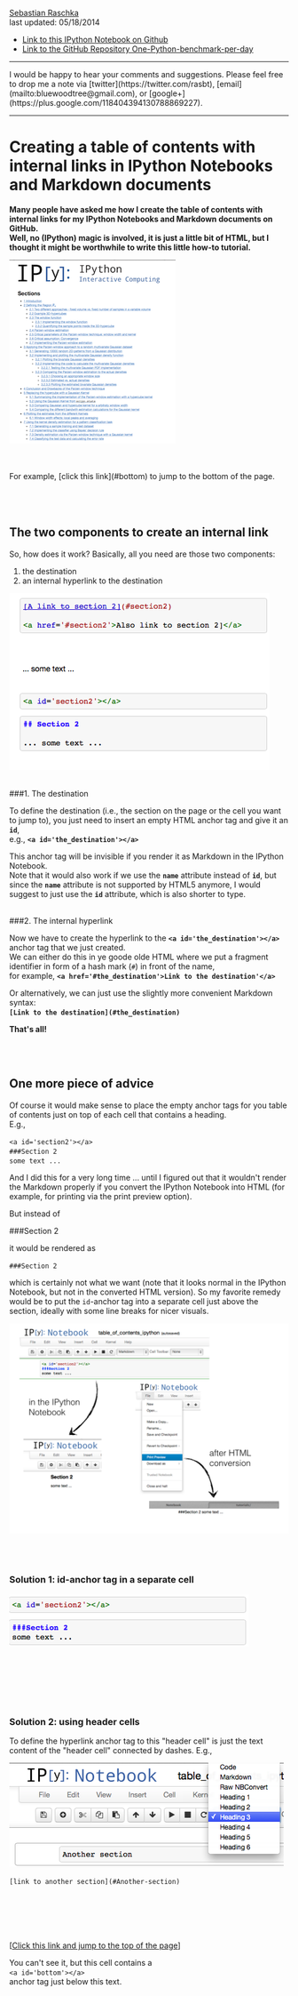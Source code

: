 [Sebastian Raschka](http://sebastianraschka.com)  
last updated: 05/18/2014

- [Link to this IPython Notebook on Github](https://github.com/rasbt/One-Python-benchmark-per-day/blob/master/ipython_nbs/day4_2_cython_numba_parakeet.ipynb)  
- [Link to the GitHub Repository One-Python-benchmark-per-day](https://github.com/rasbt/One-Python-benchmark-per-day)


<hr>
I would be happy to hear your comments and suggestions.  
Please feel free to drop me a note via
[twitter](https://twitter.com/rasbt), [email](mailto:bluewoodtree@gmail.com), or [google+](https://plus.google.com/118404394130788869227).
<hr>

<a id='top'></a>

# Creating a table of contents with internal links in IPython Notebooks and Markdown documents

**Many people have asked me how I create the table of contents with internal links for my IPython Notebooks and Markdown documents on GitHub.   
Well, no (IPython) magic is involved, it is just a little bit of HTML, but I thought it might be worthwhile to write this little how-to tutorial.**

![example table](../Images/ipython_links_ex.png)

<br>
<br>
For example, [click this link](#bottom) to jump to the bottom of the page.
<br>
<br>

<br>
<br>

## The two components to create an internal link

So, how does it work?  Basically, all you need are those two components:    
1. the destination  
2. an internal hyperlink to the destination  


![two components](../Images/ipython_links_overview.png)

<br>
###1. The destination

To define the destination (i.e., the section on the page or the cell you want to jump to), you just need to insert an empty HTML anchor tag and give it an **`id`**,   
e.g., **`<a id='the_destination'></a>`**  

This anchor tag will be invisible if you render it as Markdown in the IPython Notebook.  
Note that it would also work if we use the **`name`** attribute instead of **`id`**, but since the **`name`** attribute is not supported by HTML5 anymore, I would suggest to just use the **`id`** attribute, which is also shorter to type.

<br>
###2. The internal hyperlink

Now we have to create the hyperlink to the **`<a id='the_destination'></a>`** anchor tag that we just created.  
We can either do this in ye goode olde HTML where we put a fragment identifier in form of a hash mark (`#`) in front of the name,   
for example,  **`<a href='#the_destination'>Link to the destination'</a>`**

Or alternatively, we can just use the slightly more convenient Markdown syntax:  
**`[Link to the destination](#the_destination)`**

**That's all!**

<br>
<br>

## One more piece of advice

Of course it would make sense to place the empty anchor tags for you table of contents just on top of each cell that contains a heading.  
E.g.,   

`<a id='section2'></a>`  
`###Section 2`  
`some text ...`  


And I did this for a very long time ... until I figured out that it wouldn't render the Markdown properly if you convert the IPython Notebook into HTML (for example, for printing via the print preview option).  

But instead of 


###Section 2

it would be rendered as


`###Section 2`

which is certainly not what we want (note that it looks normal in the IPython Notebook, but not in the converted HTML version). So my favorite remedy would be to put the `id`-anchor tag into a separate cell just above the section, ideally with some line breaks for nicer visuals.

![img of format problem](../Images/ipython_links_format.png)

<br>
<br>

### Solution 1: id-anchor tag in a separate cell

![img of format problem](../Images/ipython_links_remedy.png)

<br>
<br>
<br>
<br>
<br>


### Solution 2: using header cells


To define the hyperlink anchor tag to this "header cell" is just the text content of the "header cell" connected by dashes. E.g.,

![header cell](../Images/ipython_table_header.png)

`[link to another section](#Another-section)`
<br>
<br>
<br>
<br>
<br>
<br>

[[Click this link and jump to the top of the page](#top)]

You can't see it, but this cell contains a  
`<a id='bottom'></a>`  
anchor tag just below this text.
<a id='bottom'></a>
